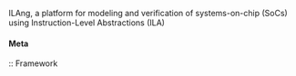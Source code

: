 ILAng, a platform for modeling and verification of systems-on-chip (SoCs) using Instruction-Level Abstractions (ILA)

#### Meta
:: Framework